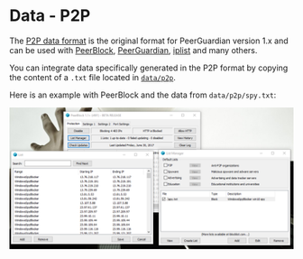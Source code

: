 # Data - P2P

The [P2P data format](https://en.wikipedia.org/wiki/PeerGuardian#P2P_plaintext_format) is the original format for PeerGuardian version 1.x and can be used with [PeerBlock](https://sourceforge.net/projects/peerblock), [PeerGuardian](http://sourceforge.net/projects/peerguardian/), [iplist](http://iplist.sourceforge.net/) and many others.

You can integrate data specifically generated in the P2P format by copying the content of a `.txt` file located in [`data/p2p`](../../data/p2p).

Here is an example with PeerBlock and the data from `data/p2p/spy.txt`:

![](../.res/data/p2p/p2p-win10-spy-20170630.png)
